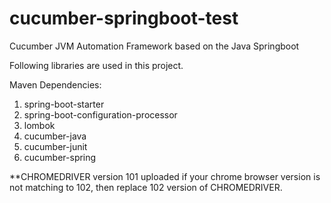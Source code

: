 # cucumber-springboot-test

Cucumber JVM Automation Framework based on the Java Springboot

Following libraries are used in this project.

Maven Dependencies:
1) spring-boot-starter
2) spring-boot-configuration-processor
3) lombok
4) cucumber-java
5) cucumber-junit
6) cucumber-spring

**CHROMEDRIVER version 101 uploaded
if your chrome browser version is not matching to 102, then replace 102 version of CHROMEDRIVER.
